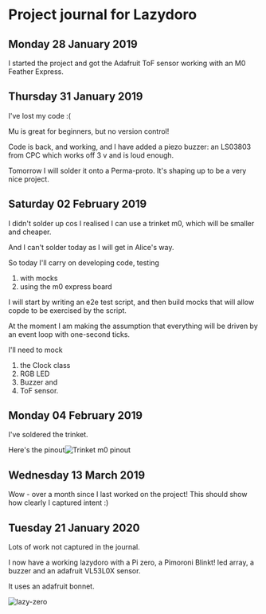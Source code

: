 # Project journal for Lazydoro

## Monday 28 January 2019

I started the project and got the Adafruit ToF sensor working with an M0 Feather Express.




## Thursday 31 January 2019

I've lost my code :(

Mu is great for beginners, but no version control!

Code is back, and working, and I have added a piezo buzzer: an LS03803 from CPC which
works off 3 v and is loud enough.

Tomorrow I will solder it onto a Perma-proto. It's shaping up to be a very nice project. 

## Saturday 02 February 2019

I didn't solder up cos I realised I can use a trinket m0, which will be smaller and cheaper.

And I can't solder today as I will get in Alice's way.

So today I'll carry on developing code, testing
1. with mocks
1. using the m0 express board

I will start by writing an e2e test script, and then build mocks that will allow copde to be
exercised by the script.

At the moment I am making the assumption that everything will be driven by an event loop with 
one-second ticks.
 
I'll need to mock
1. the Clock class
1. RGB LED
1. Buzzer and
1. ToF sensor.


## Monday 04 February 2019

I've soldered the trinket. 

Here's the pinout![Trinket m0 pinout](resources/images/adafruit/trinket-m0/adafruit_products_Adafruit_Trinket_M0.png)


## Wednesday 13 March 2019

Wow - over a month since I last worked on the project! This should show how clearly I captured intent :)


## Tuesday 21 January 2020

Lots of work not captured in the journal.

I now have a working lazydoro with a Pi zero, a Pimoroni Blinkt! led array, a buzzer and an adafruit VL53L0X sensor.

It uses an adafruit bonnet.

![lazy-zero](resources/images/lazydoro/lazy-zero-cropped.jpg)